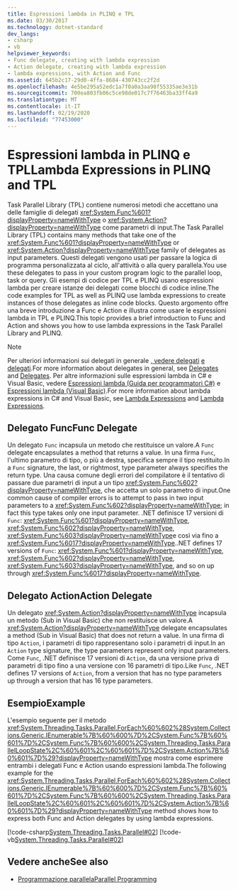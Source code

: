 ```yaml
---
title: Espressioni lambda in PLINQ e TPL
ms.date: 03/30/2017
ms.technology: dotnet-standard
dev_langs:
- csharp
- vb
helpviewer_keywords:
- Func delegate, creating with lambda expression
- Action delegate, creating with lambda expression
- lambda expressions, with Action and Func
ms.assetid: 645b2c17-29d0-4ffa-8684-430743cc2f2d
ms.openlocfilehash: 4e5be295a52edc1a7f0a0a3aa98f55335ae3e31b
ms.sourcegitcommit: 700ea803fb06c5ce98de017c7f76463ba33ff4a9
ms.translationtype: MT
ms.contentlocale: it-IT
ms.lasthandoff: 02/19/2020
ms.locfileid: "77453000"
---
```

# <a name="lambda-expressions-in-plinq-and-tpl"></a><span data-ttu-id="7a3dc-102">Espressioni lambda in PLINQ e TPL</span><span class="sxs-lookup"><span data-stu-id="7a3dc-102">Lambda Expressions in PLINQ and TPL</span></span>

<span data-ttu-id="7a3dc-103">Task Parallel Library (TPL) contiene numerosi metodi che accettano una delle famiglie di delegati <xref:System.Func%601?displayProperty=nameWithType> o <xref:System.Action?displayProperty=nameWithType> come parametri di input.</span><span class="sxs-lookup"><span data-stu-id="7a3dc-103">The Task Parallel Library (TPL) contains many methods that take one of the <xref:System.Func%601?displayProperty=nameWithType> or <xref:System.Action?displayProperty=nameWithType> family of delegates as input parameters.</span></span> <span data-ttu-id="7a3dc-104">Questi delegati vengono usati per passare la logica di programma personalizzata al ciclo, all'attività o alla query parallela.</span><span class="sxs-lookup"><span data-stu-id="7a3dc-104">You use these delegates to pass in your custom program logic to the parallel loop, task or query.</span></span> <span data-ttu-id="7a3dc-105">Gli esempi di codice per TPL e PLINQ usano espressioni lambda per creare istanze dei delegati come blocchi di codice inline.</span><span class="sxs-lookup"><span data-stu-id="7a3dc-105">The code examples for TPL as well as PLINQ use lambda expressions to create instances of those delegates as inline code blocks.</span></span> <span data-ttu-id="7a3dc-106">Questo argomento offre una breve introduzione a Func e Action e illustra come usare le espressioni lambda in TPL e PLINQ.</span><span class="sxs-lookup"><span data-stu-id="7a3dc-106">This topic provides a brief introduction to Func and Action and shows you how to use lambda expressions in the Task Parallel Library and PLINQ.</span></span>

> [!NOTE]
> <span data-ttu-id="7a3dc-107">Per ulteriori informazioni sui delegati in generale [, vedere delegati](../../csharp/programming-guide/delegates/index.md) [e delegati](../../visual-basic/programming-guide/language-features/delegates/index.md).</span><span class="sxs-lookup"><span data-stu-id="7a3dc-107">For more information about delegates in general, see [Delegates](../../csharp/programming-guide/delegates/index.md) and [Delegates](../../visual-basic/programming-guide/language-features/delegates/index.md).</span></span> <span data-ttu-id="7a3dc-108">Per altre informazioni sulle espressioni lambda in C# e Visual Basic, vedere [Espressioni lambda (Guida per programmatori C#)](../../csharp/programming-guide/statements-expressions-operators/lambda-expressions.md) e [Espressioni lambda (Visual Basic)](../../visual-basic/programming-guide/language-features/procedures/lambda-expressions.md).</span><span class="sxs-lookup"><span data-stu-id="7a3dc-108">For more information about lambda expressions in C# and Visual Basic, see [Lambda Expressions](../../csharp/programming-guide/statements-expressions-operators/lambda-expressions.md) and [Lambda Expressions](../../visual-basic/programming-guide/language-features/procedures/lambda-expressions.md).</span></span>

## <a name="func-delegate"></a><span data-ttu-id="7a3dc-109">Delegato Func</span><span class="sxs-lookup"><span data-stu-id="7a3dc-109">Func Delegate</span></span>

<span data-ttu-id="7a3dc-110">Un delegato `Func` incapsula un metodo che restituisce un valore.</span><span class="sxs-lookup"><span data-stu-id="7a3dc-110">A `Func` delegate encapsulates a method that returns a value.</span></span> <span data-ttu-id="7a3dc-111">In una firma `Func`, l'ultimo parametro di tipo, o più a destra, specifica sempre il tipo restituito.</span><span class="sxs-lookup"><span data-stu-id="7a3dc-111">In a `Func` signature, the last, or rightmost, type parameter always specifies the return type.</span></span> <span data-ttu-id="7a3dc-112">Una causa comune degli errori del compilatore è il tentativo di passare due parametri di input a un tipo <xref:System.Func%602?displayProperty=nameWithType>, che accetta un solo parametro di input.</span><span class="sxs-lookup"><span data-stu-id="7a3dc-112">One common cause of compiler errors is to attempt to pass in two input parameters to a <xref:System.Func%602?displayProperty=nameWithType>; in fact this type takes only one input parameter.</span></span> <span data-ttu-id="7a3dc-113">.NET definisce 17 versioni di `Func`: <xref:System.Func%601?displayProperty=nameWithType>, <xref:System.Func%602?displayProperty=nameWithType>, <xref:System.Func%603?displayProperty=nameWithType>e così via fino a <xref:System.Func%6017?displayProperty=nameWithType>.</span><span class="sxs-lookup"><span data-stu-id="7a3dc-113">.NET defines 17 versions of `Func`: <xref:System.Func%601?displayProperty=nameWithType>, <xref:System.Func%602?displayProperty=nameWithType>, <xref:System.Func%603?displayProperty=nameWithType>, and so on up through <xref:System.Func%6017?displayProperty=nameWithType>.</span></span>

## <a name="action-delegate"></a><span data-ttu-id="7a3dc-114">Delegato Action</span><span class="sxs-lookup"><span data-stu-id="7a3dc-114">Action Delegate</span></span>

<span data-ttu-id="7a3dc-115">Un delegato <xref:System.Action?displayProperty=nameWithType> incapsula un metodo (Sub in Visual Basic) che non restituisce un valore.</span><span class="sxs-lookup"><span data-stu-id="7a3dc-115">A <xref:System.Action?displayProperty=nameWithType> delegate encapsulates a method (Sub in Visual Basic) that does not return a value.</span></span> <span data-ttu-id="7a3dc-116">In una firma di tipo `Action`, i parametri di tipo rappresentano solo i parametri di input.</span><span class="sxs-lookup"><span data-stu-id="7a3dc-116">In an `Action` type signature, the type parameters represent only input parameters.</span></span> <span data-ttu-id="7a3dc-117">Come `Func`, .NET definisce 17 versioni di `Action`, da una versione priva di parametri di tipo fino a una versione con 16 parametri di tipo.</span><span class="sxs-lookup"><span data-stu-id="7a3dc-117">Like `Func`, .NET defines 17 versions of `Action`, from a version that has no type parameters up through a version that has 16 type parameters.</span></span>

## <a name="example"></a><span data-ttu-id="7a3dc-118">Esempio</span><span class="sxs-lookup"><span data-stu-id="7a3dc-118">Example</span></span>

<span data-ttu-id="7a3dc-119">L'esempio seguente per il metodo <xref:System.Threading.Tasks.Parallel.ForEach%60%602%28System.Collections.Generic.IEnumerable%7B%60%600%7D%2CSystem.Func%7B%60%601%7D%2CSystem.Func%7B%60%600%2CSystem.Threading.Tasks.ParallelLoopState%2C%60%601%2C%60%601%7D%2CSystem.Action%7B%60%601%7D%29?displayProperty=nameWithType> mostra come esprimere entrambi i delegati Func e Action usando espressioni lambda.</span><span class="sxs-lookup"><span data-stu-id="7a3dc-119">The following example for the <xref:System.Threading.Tasks.Parallel.ForEach%60%602%28System.Collections.Generic.IEnumerable%7B%60%600%7D%2CSystem.Func%7B%60%601%7D%2CSystem.Func%7B%60%600%2CSystem.Threading.Tasks.ParallelLoopState%2C%60%601%2C%60%601%7D%2CSystem.Action%7B%60%601%7D%29?displayProperty=nameWithType> method shows how to express both Func and Action delegates by using lambda expressions.</span></span>

[!code-csharp[System.Threading.Tasks.Parallel#02](../../../samples/snippets/csharp/VS_Snippets_CLR_System/system.threading.tasks.parallel/cs/parallelforeach.cs#02)]
[!code-vb[System.Threading.Tasks.Parallel#02](../../../samples/snippets/visualbasic/VS_Snippets_CLR_System/system.threading.tasks.parallel/vb/parallelforeach.vb#02)]

## <a name="see-also"></a><span data-ttu-id="7a3dc-120">Vedere anche</span><span class="sxs-lookup"><span data-stu-id="7a3dc-120">See also</span></span>

- [<span data-ttu-id="7a3dc-121">Programmazione parallela</span><span class="sxs-lookup"><span data-stu-id="7a3dc-121">Parallel Programming</span></span>](../../../docs/standard/parallel-programming/index.md)
